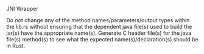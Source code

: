 JNI Wrapper

Do not change any of the method names/parameters/output types within the lib.rs without ensuring that the dependent java file(s) used to build the jar(s) have the appropriate name(s). Generate C header file(s) for the java file(s) method(s) to see what the expected name(s)/declaration(s) should be in Rust.
